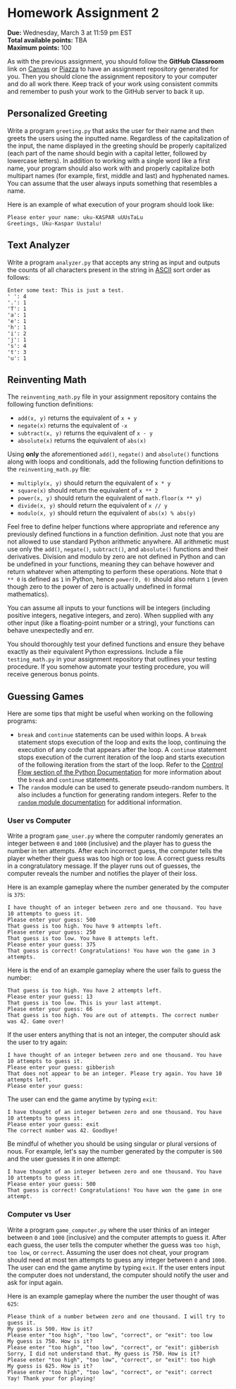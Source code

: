 # Homework Assignment 2

**Due:** Wednesday, March 3 at 11:59 pm EST\
**Total available points:** TBA\
**Maximum points:** 100

As with the previous assignment, you should follow the **GitHub Classroom** link on [Canvas](https://canvas.tufts.edu/courses/27438/assignments) or [Piazza](https://piazza.com/tufts/spring2021/uep239/resources) to have an assignment repository generated for you. Then you should clone the assignment repository to your computer and do all work there. Keep track of your work using consistent commits and remember to push your work to the GitHub server to back it up.

## Personalized Greeting

Write a program `greeting.py` that asks the user for their name and then greets the users using the inputted name. Regardless of the capitalization of the input, the name displayed in the greeting should be properly capitalized (each part of the name should begin with a capital letter, followed by lowercase letters). In addition to working with a single word like a first name, your program should also work with and properly capitalize both multipart names (for example, first, middle and last) and hyphenated names. You can assume that the user always inputs something that resembles a name.

Here is an example of what execution of your program should look like:

```text
Please enter your name: uku-KASPAR uUUsTaLu
Greetings, Uku-Kaspar Uustalu!
```

## Text Analyzer

Write a program `analyzer.py` that accepts any string as input and outputs the counts of all characters present in the string in [ASCII](https://en.wikipedia.org/wiki/ASCII) sort order as follows:

```text
Enter some text: This is just a test.
' ': 4
'.': 1
'T': 1
'a': 1
'e': 1
'h': 1
'i': 2
'j': 1
's': 4
't': 3
'u': 1
```

## Reinventing Math

The `reinventing_math.py` file in your assignment repository contains the following function definitions:

- `add(x, y)` returns the equivalent of `x + y`
- `negate(x)` returns the equivalent of `-x`
- `subtract(x, y)` returns the equivalent of `x - y`
- `absolute(x)` returns the equivalent of `abs(x)`

Using **only** the aforementioned `add()`, `negate()` and `absolute()` functions along with loops and conditionals, add the following function definitions to the `reinventing_math.py` file:

- `multiply(x, y)` should return the equivalent of `x * y`
- `square(x)` should return the equivalent of `x ** 2`
- `power(x, y)` should return the equivalent of `math.floor(x ** y)`
- `divide(x, y)` should return the equivalent of `x // y`
- `modulo(x, y)` should return the equivalent of `abs(x) % abs(y)`

Feel free to define helper functions where appropriate and reference any previously defined functions in a function definition. Just note that you are not allowed to use standard Python arithmetic anywhere. All arithmetic must use only the `add()`, `negate()`, `subtract()`, and `absolute()` functions and their derivatives. Division and modulo by zero are not defined in Python and can be undefined in your functions, meaning they can behave however and return whatever when attempting to perform these operations. Note that `0 ** 0` is defined as `1` in Python, hence `power(0, 0)` should also return `1` (even though zero to the power of zero is actually undefined in formal mathematics).

You can assume all inputs to your functions will be integers (including positive integers, negative integers, and zero). When supplied with any other input (like a floating-point number or a string), your functions can behave unexpectedly and err.

You should thoroughly test your defined functions and ensure they behave exactly as their equivalent Python expressions. Include a file `testing_math.py` in your assignment repository that outlines your testing procedure. If you somehow automate your testing procedure, you will receive generous bonus points.

## Guessing Games

Here are some tips that might be useful when working on the following programs:
- `break` and `continue` statements can be used within loops. A `break` statement stops execution of the loop and exits the loop, continuing the execution of any code that appears after the loop. A `continue` statement stops execution of the current iteration of the loop and starts execution of the following iteration from the start of the loop. Refer to the [Control Flow section of the Python Documentation](https://docs.python.org/3/tutorial/controlflow.html#break-and-continue-statements-and-else-clauses-on-loops) for more information about the `break` and `continue` statements.
- The `random` module can be used to generate pseudo-random numbers. It also includes a function for generating random integers. Refer to the [`random` module documentation](https://docs.python.org/3/library/random.html) for additional information.

### User vs Computer

Write a program `game_user.py` where the computer randomly generates an integer between `0` and `1000` (inclusive) and the player has to guess the number in ten attempts. After each incorrect guess, the computer tells the player whether their guess was too high or too low. A correct guess results in a congratulatory message. If the player runs out of guesses, the computer reveals the number and notifies the player of their loss.

Here is an example gameplay where the number generated by the computer is `375`:

```text
I have thought of an integer between zero and one thousand. You have 10 attempts to guess it.
Please enter your guess: 500
That guess is too high. You have 9 attempts left.
Please enter your guess: 250
That guess is too low. You have 8 attempts left.
Please enter your guess: 375
That guess is correct! Congratulations! You have won the game in 3 attempts.
```

Here is the end of an example gameplay where the user fails to guess the number:

```text
That guess is too high. You have 2 attempts left.
Please enter your guess: 13
That guess is too low. This is your last attempt.
Please enter your guess: 66
That guess is too high. You are out of attempts. The correct number was 42. Game over!
```

If the user enters anything that is not an integer, the computer should ask the user to try again:

```text
I have thought of an integer between zero and one thousand. You have 10 attempts to guess it.
Please enter your guess: gibberish
That does not appear to be an integer. Please try again. You have 10 attempts left.
Please enter your guess:
```

The user can end the game anytime by typing `exit`:

```text
I have thought of an integer between zero and one thousand. You have 10 attempts to guess it.
Please enter your guess: exit
The correct number was 42. Goodbye!
```

Be mindful of whether you should be using singular or plural versions of nous. For example, let's say the number generated by the computer is `500` and the user guesses it in one attempt:

```text
I have thought of an integer between zero and one thousand. You have 10 attempts to guess it.
Please enter your guess: 500
That guess is correct! Congratulations! You have won the game in one attempt.
```

### Computer vs User

Write a program `game_computer.py` where the user thinks of an integer between `0` and `1000` (inclusive) and the computer attempts to guess it. After each guess, the user tells the computer whether the guess was `too high`, `too low`, or `correct`. Assuming the user does not cheat, your program should need at most ten attempts to guess any integer between `0` and `1000`. The user can end the game anytime by typing `exit`. If the user enters input the computer does not understand, the computer should notify the user and ask for input again.

Here is an example gameplay where the number the user thought of was `625`:

```text
Please think of a number between zero and one thousand. I will try to guess it.
My guess is 500. How is it?
Please enter "too high", "too low", "correct", or "exit": too low
My guess is 750. How is it?
Please enter "too high", "too low", "correct", or "exit": gibberish
Sorry, I did not understand that. My guess is 750. How is it?
Please enter "too high", "too low", "correct", or "exit": too high
My guess is 625. How is it?
Please enter "too high", "too low", "correct", or "exit": correct
Yay! Thank your for playing!
```
